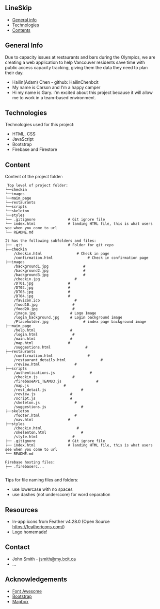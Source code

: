 ## LineSkip

* [General info](#general-info)
* [Technologies](#technologies)
* [Contents](#content)

## General Info
Due to capacity issues at restaurants and bars during the Olympics, we are creating a web application to help Vancouver residents save time with public access capacity tracking, giving them the data they need to plan their day.

* Hailin(Adam) Chen - github: HailinChenbcit
* My name is Carson and I'm a happy camper
* Hi my name is Gary. I'm excited about this project because it will allow me to work in a team-based environment.
	
## Technologies
Technologies used for this project:
* HTML, CSS
* JavaScript
* Bootstrap 
* Firebase and Firestore 
	
## Content
Content of the project folder:

```
 Top level of project folder: 
└──checkin
└──images
└──main_page
└──restaurants
└──scripts
└──skeleton
└──styles
└── .gitignore               # Git ignore file
└── index.html               # landing HTML file, this is what users see when you come to url
└── README.md

It has the following subfolders and files:
├── .git                     # Folder for git repo
├──checkin
    /checkin.html                # Check in page
    /confirmation.html                # Check in confirmation page
├──images
    /background1.jpg                # 
    /background2.jpg                # 
    /background3.jpg                # 
    /checkin.jpg                # 
    /DT01.jpg                # 
    /DT02.jpg                # 
    /DT03.jpg                # 
    /DT04.jpg                # 
    /favicon.ico                # 
    /food10.jpg                # 
    /food20.jpg                # 
    /image.jpg                # Logo Image
    /login_background.jpg     # Login background image
    /Placeholder.jpg                # index page background image
├──main_page
    /help.html                # 
    /login.html                # 
    /main.html                # 
    /map.html                # 
    /suggestions.html                # 
├──restaurants
    /confirmation.html                # 
    /restaurant_details.html                # 
    /review.html                # 
├──scripts
    /authentications.js                # 
    /checkin.js                # 
    /firebaseAPI_TEAM03.js                # 
    /map.js                # 
    /rest_detail.js                # 
    /review.js                # 
    /script.js                # 
    /skeleton.js                # 
    /suggestions.js                # 
├──skeleton
    /footer.html                # 
    /nav.html                # 
├──styles
    /checkin.html                # 
    /skelenton.html                # 
    /style.html                # 
├── .gitignore               # Git ignore file
├── index.html               # landing HTML file, this is what users see when you come to url
└── README.md

Firebase hosting files: 
├── .firebaserc...


```

Tips for file naming files and folders:
* use lowercase with no spaces
* use dashes (not underscore) for word separation

## Resources
- In-app icons from Feather v4.28.0 (Open Source https://feathericons.com/)
- Logo homemade!

## Contact 
* John Smith - jsmith@my.bcit.ca 
* ...

## Acknowledgements 
* <a href="https://fontawesome.com/">Font Awesome</a>
* <a href="https://getbootstrap.com/">Bootstrap</a>
* <a href="https://mapbox.com/">Mapbox</a>
